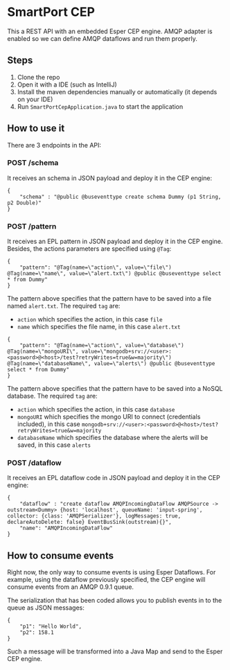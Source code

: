 # SmartPort CEP
This a REST API with an embedded Esper CEP engine. AMQP adapter is enabled so we can define AMQP dataflows and run them properly.

## Steps

1. Clone the repo
2. Open it with a IDE (such as IntelliJ)
3. Install the maven dependencies manually or automatically (it depends on your IDE)
4. Run `SmartPortCepApplication.java` to start the application

## How to use it
There are 3 endpoints in the API:

### POST /schema
It receives an schema in JSON payload and deploy it in the CEP engine:
~~~~
{
	"schema" : "@public @buseventtype create schema Dummy (p1 String, p2 Double)"
}
~~~~

### POST /pattern
It receives an EPL pattern in JSON payload and deploy it in the CEP engine. Besides, the actions parameters are specified using `@Tag`:
~~~~
{
    "pattern": "@Tag(name=\"action\", value=\"file\") @Tag(name=\"name\", value=\"alert.txt\") @public @buseventtype select * from Dummy"
}
~~~~

The pattern above specifies that the pattern have to be saved into a file named `alert.txt`. The required `tag` are:
- `action` which specifies the action, in this case `file`
- `name` which specifies the file name, in this case `alert.txt`

~~~~
{
    "pattern": "@Tag(name=\"action\", value=\"database\") @Tag(name=\"mongoURI\", value=\"mongodb+srv://<user>:<password>@<host>/test?retryWrites=true&w=majority\") @Tag(name=\"databaseName\", value=\"alerts\") @public @buseventtype select * from Dummy"
}
~~~~

The pattern above specifies that the pattern have to be saved into a NoSQL database.  The required `tag` are:
- `action` which specifies the action, in this case `database`
- `mongoURI` which specifies the mongo URI to connect (credentials included), in this case `mongodb+srv://<user>:<password>@<host>/test?retryWrites=true&w=majority`
- `databaseName` which specifies the database where the alerts will be saved, in this case `alerts`

### POST /dataflow
It receives an EPL dataflow code in JSON payload and deploy it in the CEP engine:
~~~~
{
    "dataflow" : "create dataflow AMQPIncomingDataFlow AMQPSource -> outstream<Dummy> {host: 'localhost', queueName: 'input-spring', collector: {class: 'AMQPSerializer'}, logMessages: true, declareAutoDelete: false} EventBusSink(outstream){}",
    "name": "AMQPIncomingDataFlow"
}
~~~~

## How to consume events
Right now, the only way to consume events is using Esper Dataflows. For example, using the dataflow previously specified, the CEP engine will consume events from an AMQP 0.9.1 queue.

The serialization that has been coded allows you to publish events in to the queue as JSON messages:
~~~~
{
    "p1": "Hello World",
    "p2": 158.1
}
~~~~
Such a message will be transformed into a Java Map and send to the Esper CEP engine.